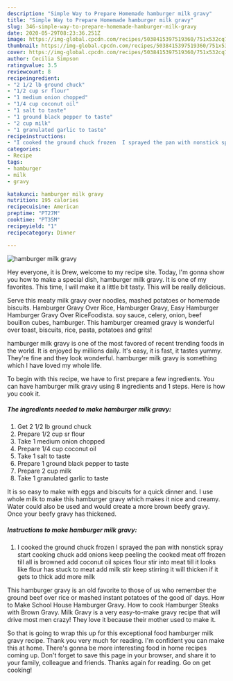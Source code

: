 ```yaml
---
description: "Simple Way to Prepare Homemade hamburger milk gravy"
title: "Simple Way to Prepare Homemade hamburger milk gravy"
slug: 346-simple-way-to-prepare-homemade-hamburger-milk-gravy
date: 2020-05-29T08:23:36.251Z
image: https://img-global.cpcdn.com/recipes/5038415397519360/751x532cq70/hamburger-milk-gravy-recipe-main-photo.jpg
thumbnail: https://img-global.cpcdn.com/recipes/5038415397519360/751x532cq70/hamburger-milk-gravy-recipe-main-photo.jpg
cover: https://img-global.cpcdn.com/recipes/5038415397519360/751x532cq70/hamburger-milk-gravy-recipe-main-photo.jpg
author: Cecilia Simpson
ratingvalue: 3.5
reviewcount: 8
recipeingredient:
- "2 1/2 lb ground chuck"
- "1/2 cup sr flour"
- "1 medium onion chopped"
- "1/4 cup coconut oil"
- "1 salt to taste"
- "1 ground black pepper to taste"
- "2 cup milk"
- "1 granulated garlic to taste"
recipeinstructions:
- "I cooked the ground chuck frozen  I sprayed the pan with nonstick spray  start cooking  chuck add onions  keep peeling the cooked meat off frozen till all is browned add coconut oil spices flour stir into meat till it looks like flour has stuck to meat  add milk stir keep stirring it will thicken if it gets to thick add more milk"
categories:
- Recipe
tags:
- hamburger
- milk
- gravy

katakunci: hamburger milk gravy 
nutrition: 195 calories
recipecuisine: American
preptime: "PT27M"
cooktime: "PT35M"
recipeyield: "1"
recipecategory: Dinner

---
```



![hamburger milk gravy](https://img-global.cpcdn.com/recipes/5038415397519360/751x532cq70/hamburger-milk-gravy-recipe-main-photo.jpg)

Hey everyone, it is Drew, welcome to my recipe site. Today, I'm gonna show you how to make a special dish, hamburger milk gravy. It is one of my favorites. This time, I will make it a little bit tasty. This will be really delicious.

Serve this meaty milk gravy over noodles, mashed potatoes or homemade biscuits. Hamburger Gravy Over Rice, Hamburger Gravy, Easy Hamburger Hamburger Gravy Over RiceFoodista. soy sauce, celery, onion, beef bouillon cubes, hamburger. This hamburger creamed gravy is wonderful over toast, biscuits, rice, pasta, potatoes and grits!

hamburger milk gravy is one of the most favored of recent trending foods in the world. It is enjoyed by millions daily. It's easy, it is fast, it tastes yummy. They're fine and they look wonderful. hamburger milk gravy is something which I have loved my whole life.


To begin with this recipe, we have to first prepare a few ingredients. You can have hamburger milk gravy using 8 ingredients and 1 steps. Here is how you cook it.

<!--inarticleads1-->

##### The ingredients needed to make hamburger milk gravy:

1. Get 2 1/2 lb ground chuck
1. Prepare 1/2 cup sr flour
1. Take 1 medium onion chopped
1. Prepare 1/4 cup coconut oil
1. Take 1 salt to taste
1. Prepare 1 ground black pepper to taste
1. Prepare 2 cup milk
1. Take 1 granulated garlic to taste


It is so easy to make with eggs and biscuits for a quick dinner and. I use whole milk to make this hamburger gravy which makes it nice and creamy. Water could also be used and would create a more brown beefy gravy. Once your beefy gravy has thickened. 

<!--inarticleads2-->

##### Instructions to make hamburger milk gravy:

1. I cooked the ground chuck frozen  I sprayed the pan with nonstick spray  start cooking  chuck add onions  keep peeling the cooked meat off frozen till all is browned add coconut oil spices flour stir into meat till it looks like flour has stuck to meat  add milk stir keep stirring it will thicken if it gets to thick add more milk


This hamburger gravy is an old favorite to those of us who remember the ground beef over rice or mashed instant potatoes of the good ol&#39; days. How to Make School House Hamburger Gravy. How to cook Hamburger Steaks with Brown Gravy. Milk Gravy is a very easy-to-make gravy recipe that will drive most men crazy! They love it because their mother used to make it. 

So that is going to wrap this up for this exceptional food hamburger milk gravy recipe. Thank you very much for reading. I'm confident you can make this at home. There's gonna be more interesting food in home recipes coming up. Don't forget to save this page in your browser, and share it to your family, colleague and friends. Thanks again for reading. Go on get cooking!
